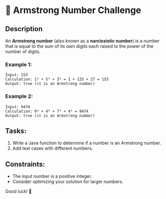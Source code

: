 # 🎯 Armstrong Number Challenge

## Description
An **Armstrong number** (also known as a **narcissistic number**) is a number that is equal to the sum of its own digits each raised to the power of the number of digits.

### Example 1:
```
Input: 153  
Calculation: 1³ + 5³ + 3³ = 1 + 125 + 27 = 153  
Output: true (it is an Armstrong number)
```

### Example 2:
```
Input: 9474  
Calculation: 9⁴ + 4⁴ + 7⁴ + 4⁴ = 9474  
Output: true (it is an Armstrong number)
```

## Tasks:
1. Write a Java function to determine if a number is an Armstrong number.
2. Add test cases with different numbers.

## Constraints:
- The input number is a positive integer.
- Consider optimizing your solution for larger numbers.

Good luck! 🚀

